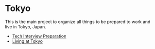 # Tokyo

This is the main project to organize all things to be prepared to work and live in Tokyo, Japan.

- [Tech Interview Preparation](https://github.com/leandrotk/tokyo/tree/master/tech_interview_preparation)
- [Living at Tokyo](https://github.com/leandrotk/tokyo/tree/master/living_at_tokyo)
